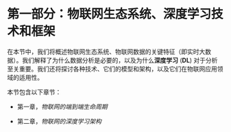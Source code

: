 # 第一部分：物联网生态系统、深度学习技术和框架

在本节中，我们将概述物联网生态系统、物联网数据的关键特征（即实时大数据）。我们解释了为什么数据分析是必要的，以及为什么**深度学习** (**DL**) 对于分析至关重要。我们还将探讨各种技术、它们的模型和架构，以及它们在物联网应用领域的适用性。

本节包含以下章节：

+   第一章，*物联网的端到端生命周期*

+   第二章，*物联网的深度学习架构*
